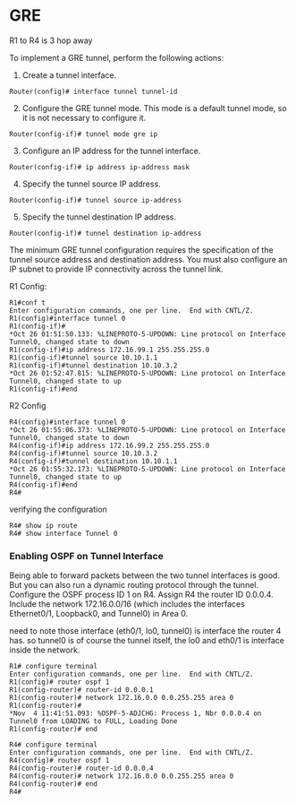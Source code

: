 # GRE

R1 to R4 is 3 hop away

To implement a GRE tunnel, perform the following actions:
1. Create a tunnel interface.
```
Router(config)# interface tunnel tunnel-id
```
2. Configure the GRE tunnel mode. This mode is a default tunnel mode, so it is not necessary to configure it.
```
Router(config-if)# tunnel mode gre ip
```
3. Configure an IP address for the tunnel interface.
```
Router(config-if)# ip address ip-address mask
```
4. Specify the tunnel source IP address.
```
Router(config-if)# tunnel source ip-address
```
5. Specify the tunnel destination IP address.
```
Router(config-if)# tunnel destination ip-address
```

The minimum GRE tunnel configuration requires the specification of the tunnel source address and destination address. You must also configure an IP subnet to provide IP connectivity across the tunnel link.

R1 Config:
```
R1#conf t
Enter configuration commands, one per line.  End with CNTL/Z.
R1(config)#interface tunnel 0
R1(config-if)#
*Oct 26 01:51:50.133: %LINEPROTO-5-UPDOWN: Line protocol on Interface Tunnel0, changed state to down
R1(config-if)#ip address 172.16.99.1 255.255.255.0
R1(config-if)#tunnel source 10.10.1.1
R1(config-if)#tunnel destination 10.10.3.2
*Oct 26 01:52:47.815: %LINEPROTO-5-UPDOWN: Line protocol on Interface Tunnel0, changed state to up
R1(config-if)#end
```
R2 Config
```
R4(config)#interface tunnel 0
*Oct 26 01:55:06.373: %LINEPROTO-5-UPDOWN: Line protocol on Interface Tunnel0, changed state to down
R4(config-if)#ip address 172.16.99.2 255.255.255.0
R4(config-if)#tunnel source 10.10.3.2
R4(config-if)#tunnel destination 10.10.1.1
*Oct 26 01:55:32.173: %LINEPROTO-5-UPDOWN: Line protocol on Interface Tunnel0, changed state to up
R4(config-if)#end
R4#
```

verifying the configuration
```
R4# show ip route
R4# show interface Tunnel 0
```

### Enabling OSPF on Tunnel Interface

Being able to forward packets between the two tunnel interfaces is good. But you can also run a dynamic routing protocol through the tunnel. Configure the OSPF process ID 1 on R4. Assign R4 the router ID 0.0.0.4. Include the network 172.16.0.0/16 (which includes the interfaces Ethernet0/1, Loopback0, and Tunnel0) in Area 0.

need to note those interface (eth0/1, lo0, tunnel0) is interface the router 4 has. so tunnel0 is of course the tunnel itself, the lo0 and eth0/1 is interface inside the network.

```
R1# configure terminal
Enter configuration commands, one per line.  End with CNTL/Z.
R1(config)# router ospf 1
R1(config-router)# router-id 0.0.0.1
R1(config-router)# network 172.16.0.0 0.0.255.255 area 0
R1(config-router)#
*Nov  4 11:41:51.093: %OSPF-5-ADJCHG: Process 1, Nbr 0.0.0.4 on Tunnel0 from LOADING to FULL, Loading Done
R1(config-router)# end
```

```
R4# configure terminal
Enter configuration commands, one per line.  End with CNTL/Z.
R4(config)# router ospf 1
R4(config-router)# router-id 0.0.0.4
R4(config-router)# network 172.16.0.0 0.0.255.255 area 0
R4(config-router)# end
R4#
```

